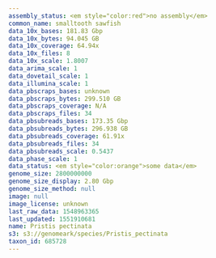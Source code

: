 ```yaml
---
assembly_status: <em style="color:red">no assembly</em>
common_name: smalltooth sawfish
data_10x_bases: 181.83 Gbp
data_10x_bytes: 94.045 GB
data_10x_coverage: 64.94x
data_10x_files: 8
data_10x_scale: 1.8007
data_arima_scale: 1
data_dovetail_scale: 1
data_illumina_scale: 1
data_pbscraps_bases: unknown
data_pbscraps_bytes: 299.510 GB
data_pbscraps_coverage: N/A
data_pbscraps_files: 34
data_pbsubreads_bases: 173.35 Gbp
data_pbsubreads_bytes: 296.938 GB
data_pbsubreads_coverage: 61.91x
data_pbsubreads_files: 34
data_pbsubreads_scale: 0.5437
data_phase_scale: 1
data_status: <em style="color:orange">some data</em>
genome_size: 2800000000
genome_size_display: 2.80 Gbp
genome_size_method: null
image: null
image_license: unknown
last_raw_data: 1548963365
last_updated: 1551910681
name: Pristis pectinata
s3: s3://genomeark/species/Pristis_pectinata
taxon_id: 685728
---
```

